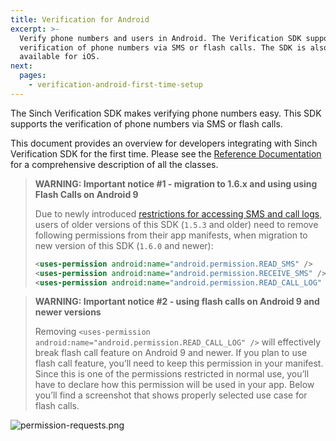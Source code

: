 ```yaml
---
title: Verification for Android
excerpt: >-
  Verify phone numbers and users in Android. The Verification SDK supports the
  verification of phone numbers via SMS or flash calls. The SDK is also
  available for iOS.
next:
  pages:
    - verification-android-first-time-setup
---
```

The Sinch Verification SDK makes verifying phone numbers easy. This SDK supports the verification of phone numbers via SMS or flash calls.

This document provides an overview for developers integrating with Sinch Verification SDK for the first time. Please see the [Reference Documentation](http://www.sinch.com/docs/verification/android/reference/) for a comprehensive description of all the classes.

> **WARNING: Important notice #1 - migration to 1.6.x and using using Flash Calls on Android 9**    
>
> Due to newly introduced [restrictions for accessing SMS and call logs](https://support.google.com/googleplay/android-developer/answer/9047303?hl=en), users of older versions of this SDK (`1.5.3` and older) need to remove following permissions from their app manifests, when migration to new version of this SDK (`1.6.0` and newer):
>
> ```xml
> <uses-permission android:name="android.permission.READ_SMS" />
> <uses-permission android:name="android.permission.RECEIVE_SMS" />
> <uses-permission android:name="android.permission.READ_CALL_LOG" />
> ```



> **WARNING: Important notice #2 - using flash calls on Android 9 and newer versions**    
>
> Removing `<uses-permission android:name="android.permission.READ_CALL_LOG" />` will effectively break flash call feature on Android 9 and newer. If you plan to use flash call feature, you’ll need to keep this permission in your manifest. Since this is one of the permissions restricted in normal use, you’ll have to declare how this permission will be used in your app. Below you’ll find a screenshot that shows properly selected use case for flash calls.


![permission-requests.png](images\9b057ba-permission-requests.png)
